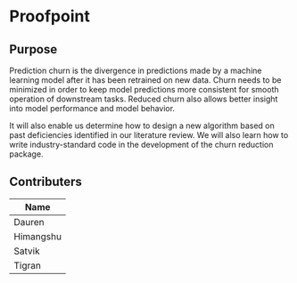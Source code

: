 # Proofpoint

## Purpose

Prediction churn is the divergence in predictions made by a machine learning model after it has been retrained on new data. Churn needs to be minimized in order to keep model predictions more consistent for smooth operation of downstream tasks. Reduced churn also allows better insight into model performance and model behavior. 

It will also enable us determine how to design a new algorithm based on past deficiencies identified in our literature review. We will also learn how to write industry-standard code in the development of the churn reduction package. 


## Contributers
| Name |
|----|
|Dauren| 
|Himangshu|
|Satvik| 
|Tigran|
